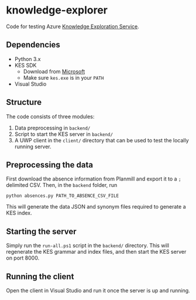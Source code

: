 # knowledge-explorer
Code for testing Azure [Knowledge Exploration Service](https://docs.microsoft.com/en-us/azure/cognitive-services/kes/overview).

## Dependencies
* Python 3.x
* KES SDK
  * Download from [Microsoft](https://www.microsoft.com/en-us/download/details.aspx?id=51488)
  * Make sure ```kes.exe``` is in your ```PATH```
* Visual Studio

## Structure
The code consists of three modules:
1. Data preprocessing in ```backend/```
2. Script to start the KES server in ```backend/```
3. A UWP client in the ```client/``` directory that can be used to test the locally running server.

## Preprocessing the data
First download the absence information from Planmill and export it to a ```;``` delimited CSV. Then, in the ```backend``` folder, run
```
python absences.py PATH_TO_ABSENCE_CSV_FILE
```
This will generate the data JSON and synonym files required to generate a KES index.

## Starting the server
Simply run the ```run-all.ps1``` script in the ```backend/``` directory. This will regenerate the KES grammar and index files, and then start the KES server on port 8000.

## Running the client
Open the client in Visual Studio and run it once the server is up and running.
